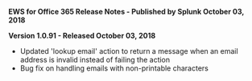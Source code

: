**EWS for Office 365 Release Notes - Published by Splunk October 03, 2018**


**Version 1.0.91 - Released October 03, 2018**

* Updated 'lookup email' action to return a message when an email address is invalid instead of failing the action
* Bug fix on handling emails with non-printable characters
